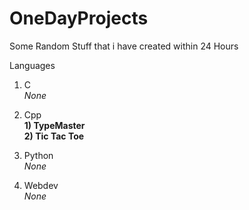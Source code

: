 # OneDayProjects
Some Random Stuff that i have created within 24 Hours

Languages

1) C<br>
<i>None</i>

2) Cpp<br>
<b>1) TypeMaster</b><br>
<b>2) Tic Tac Toe</b>

3) Python<br>
<i>None</i>

4) Webdev<br>
<i>None</i>
